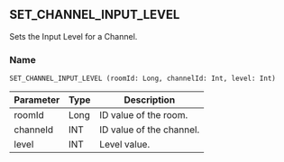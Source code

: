 ## SET\_CHANNEL\_INPUT\_LEVEL 

Sets the Input Level for a Channel.


### Name
`SET_CHANNEL_INPUT_LEVEL (roomId: Long, channelId: Int, level: Int)`


| Parameter | Type | Description              |
| --------- | ---- | ------------------------ |
| roomId    | Long | ID value of the room.    |
| channeld  | INT  | ID value of the channel. |
| level     | INT  | Level value.             |



